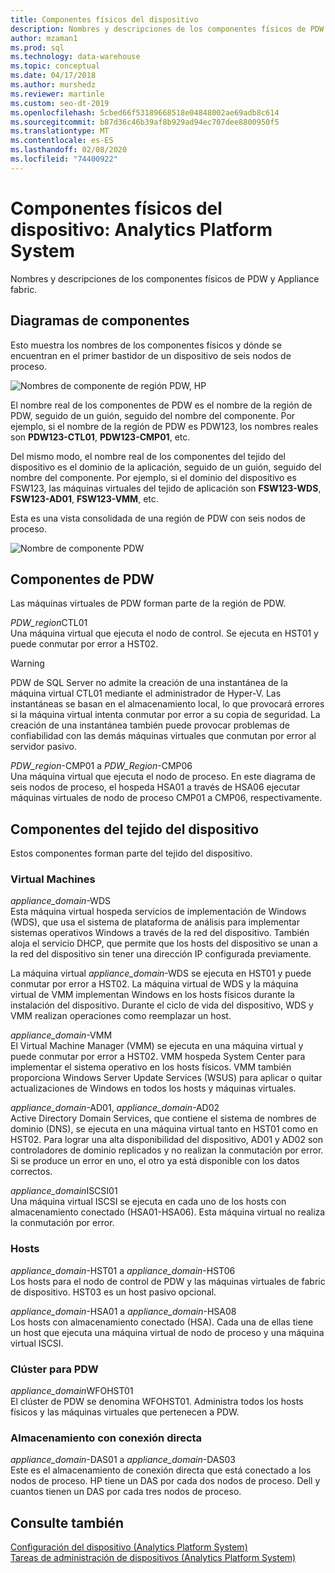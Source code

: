 ```yaml
---
title: Componentes físicos del dispositivo
description: Nombres y descripciones de los componentes físicos de PDW y Appliance fabric.
author: mzaman1
ms.prod: sql
ms.technology: data-warehouse
ms.topic: conceptual
ms.date: 04/17/2018
ms.author: murshedz
ms.reviewer: martinle
ms.custom: seo-dt-2019
ms.openlocfilehash: 5cbed66f53189668518e04848002ae69adb8c614
ms.sourcegitcommit: b87d36c46b39af8b929ad94ec707dee8800950f5
ms.translationtype: MT
ms.contentlocale: es-ES
ms.lasthandoff: 02/08/2020
ms.locfileid: "74400922"
---
```

# <a name="appliance-physical-components---analytics-platform-system"></a>Componentes físicos del dispositivo: Analytics Platform System
Nombres y descripciones de los componentes físicos de PDW y Appliance fabric. 
  
<!-- MISSING LINKS See also [HDInsight Physical Components &#40;Analytics Platform System&#41;](hdinsight-physical-components.md).  -->  
  
## <a name="diagrams"></a>Diagramas de componentes  
Esto muestra los nombres de los componentes físicos y dónde se encuentran en el primer bastidor de un dispositivo de seis nodos de proceso.  
  
![Nombres de componente de región PDW, HP](./media/pdw-and-appliance-fabric-physical-components/APS_HW_ComponentNames-HP.png "APS_HW_ComponentNames-HP")  
  
El nombre real de los componentes de PDW es el nombre de la región de PDW, seguido de un guión, seguido del nombre del componente. Por ejemplo, si el nombre de la región de PDW es PDW123, los nombres reales son **PDW123-CTL01**, **PDW123-CMP01**, etc.  
  
Del mismo modo, el nombre real de los componentes del tejido del dispositivo es el dominio de la aplicación, seguido de un guión, seguido del nombre del componente. Por ejemplo, si el dominio del dispositivo es FSW123, las máquinas virtuales del tejido de aplicación son **FSW123-WDS**, **FSW123-AD01**, **FSW123-VMM**, etc.  
  
Esta es una vista consolidada de una región de PDW con seis nodos de proceso.  
  
![Nombre de componente PDW](./media/pdw-and-appliance-fabric-physical-components/APS_HW_Names.png "APS_HW_Names")  
  
## <a name="pdw"></a>Componentes de PDW  
Las máquinas virtuales de PDW forman parte de la región de PDW.  
  
*PDW_region*CTL01  
Una máquina virtual que ejecuta el nodo de control. Se ejecuta en HST01 y puede conmutar por error a HST02.  
  
> [!WARNING]  
> PDW de SQL Server no admite la creación de una instantánea de la máquina virtual CTL01 mediante el administrador de Hyper-V. Las instantáneas se basan en el almacenamiento local, lo que provocará errores si la máquina virtual intenta conmutar por error a su copia de seguridad. La creación de una instantánea también puede provocar problemas de confiabilidad con las demás máquinas virtuales que conmutan por error al servidor pasivo.  
  
*PDW_region*-CMP01 a *PDW_Region*-CMP06  
Una máquina virtual que ejecuta el nodo de proceso. En este diagrama de seis nodos de proceso, el hospeda HSA01 a través de HSA06 ejecutar máquinas virtuales de nodo de proceso CMP01 a CMP06, respectivamente.  
  
## <a name="fabric"></a>Componentes del tejido del dispositivo  
Estos componentes forman parte del tejido del dispositivo.  
  
### <a name="virtual-machines"></a>Virtual Machines  
*appliance_domain*-WDS  
Esta máquina virtual hospeda servicios de implementación de Windows (WDS), que usa el sistema de plataforma de análisis para implementar sistemas operativos Windows a través de la red del dispositivo. También aloja el servicio DHCP, que permite que los hosts del dispositivo se unan a la red del dispositivo sin tener una dirección IP configurada previamente.  
  
La máquina virtual *appliance_domain*-WDS se ejecuta en HST01 y puede conmutar por error a HST02. La máquina virtual de WDS y la máquina virtual de VMM implementan Windows en los hosts físicos durante la instalación del dispositivo. Durante el ciclo de vida del dispositivo, WDS y VMM realizan operaciones como reemplazar un host.  
  
*appliance_domain*-VMM  
El Virtual Machine Manager (VMM) se ejecuta en una máquina virtual y puede conmutar por error a HST02. VMM hospeda System Center para implementar el sistema operativo en los hosts físicos. VMM también proporciona Windows Server Update Services (WSUS) para aplicar o quitar actualizaciones de Windows en todos los hosts y máquinas virtuales.  
  
*appliance_domain*-AD01, *appliance_domain*-AD02  
Active Directory Domain Services, que contiene el sistema de nombres de dominio (DNS), se ejecuta en una máquina virtual tanto en HST01 como en HST02. Para lograr una alta disponibilidad del dispositivo, AD01 y AD02 son controladores de dominio replicados y no realizan la conmutación por error. Si se produce un error en uno, el otro ya está disponible con los datos correctos.  
  
*appliance_domain*ISCSI01  
Una máquina virtual ISCSI se ejecuta en cada uno de los hosts con almacenamiento conectado (HSA01-HSA06). Esta máquina virtual no realiza la conmutación por error.  
  
### <a name="hosts"></a>Hosts  
*appliance_domain*-HST01 a *appliance_domain*-HST06  
Los hosts para el nodo de control de PDW y las máquinas virtuales de fabric de dispositivo. HST03 es un host pasivo opcional.  
  
*appliance_domain*-HSA01 a *appliance_domain*-HSA08  
Los hosts con almacenamiento conectado (HSA). Cada una de ellas tiene un host que ejecuta una máquina virtual de nodo de proceso y una máquina virtual ISCSI.  
  
### <a name="cluster-for-pdw"></a>Clúster para PDW  
*appliance_domain*WFOHST01  
El clúster de PDW se denomina WFOHST01. Administra todos los hosts físicos y las máquinas virtuales que pertenecen a PDW.  
  
### <a name="direct-attached-storage"></a>Almacenamiento con conexión directa  
*appliance_domain*-DAS01 a *appliance_domain*-DAS03  
Este es el almacenamiento de conexión directa que está conectado a los nodos de proceso. HP tiene un DAS por cada dos nodos de proceso. Dell y cuantos tienen un DAS por cada tres nodos de proceso.  
  
## <a name="see-also"></a>Consulte también  
<!-- MISSING LINKS [Hardware Configurations &#40;Analytics Platform System&#41;](../architecture/hardware-configurations.md)  -->  
[Configuración del dispositivo &#40;Analytics Platform System&#41;](appliance-configuration.md)  
[Tareas de administración de dispositivos &#40;Analytics Platform System&#41;](appliance-management-tasks.md)  
  
